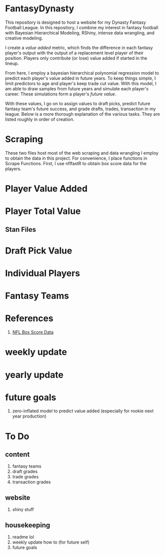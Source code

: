 # FantasyDynasty
This repository is designed to host a website for my Dynasty Fantasy Football League. In this repository,
I combine my interest in fantasy football with Bayesian Hierarchical Modeling, RShiny, intense data
wrangling, and creative modeling.

I create a *value added* metric, which finds the difference in each fantasy player's output
with the output of a replacement level player of their position.
Players only contribute (or lose) value added if started in the lineup.

From here, I employ a bayesian hierarchical polynomial regression model to predict each player's value added in future years.
To keep things simple, I limit predictors to age and player's keep trade cut value. With this model,
I am able to draw samples from future years and simulate each player's career. These simulations form
a player's *future value*.

With these values, I go on to assign values to draft picks, predict future fantasy team's future success, and
grade drafts, trades, transaction in my league. Below is a more thorough explanation of the various tasks.
They are listed roughly in order of creation. 

# Scraping

These two files host most of the web scraping and data wrangling I employ to obtain the data in this project.
For convenience, I place functions in Scrape Functions. First, I use nflfastR to obtain box score data for the players.


# Player Value Added

# Player Total Value

## Stan Files

# Draft Pick Value

# Individual Players

# Fantasy Teams

# References

1. [NFL Box Score Data](https://www.nflfastr.com)

# weekly update

# yearly update

# future goals
1. zero-inflated model to predict value added (especially for rookie next year production)


# To Do

## content
1. fantasy teams
2. draft grades
3. trade grades
4. transaction grades

## website
1. shiny stuff

## housekeeping
1. readme lol
2. weekly update how to (for future self)
3. future goals




